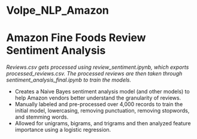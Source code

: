 # Volpe_NLP_Amazon

# Amazon Fine Foods Review Sentiment Analysis
*Reviews.csv gets processed using review_sentiment.ipynb, which exports processed_reviews.csv. The processed reviews are then taken through sentiment_analysis_final.ipynb to train the models.*
* Creates a Naive Bayes sentiment analysis model (and other models) to help Amazon vendors better understand the granularity of reviews. 
* Manually labeled and pre-processed over 4,000 records to train the initial model, lowercasing, removing punctuation, removing stopwords, and stemming words. 
* Allowed for unigrams, bigrams, and trigrams and then analyzed feature importance using a logistic regression.
